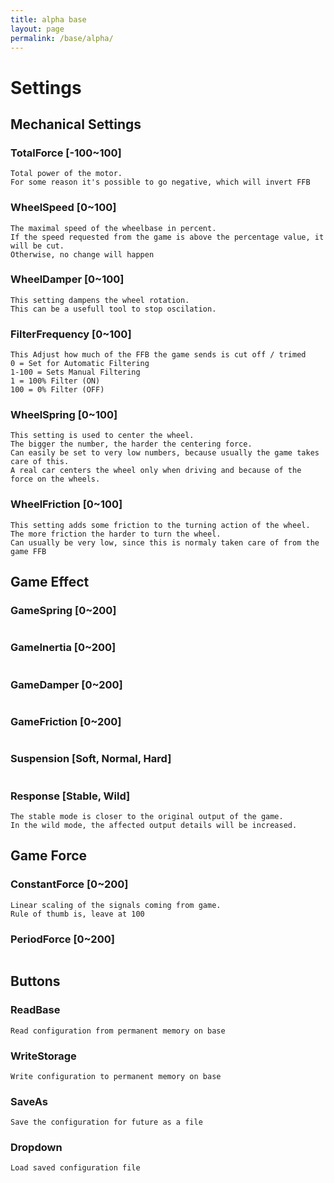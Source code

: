 ```yaml
---
title: alpha base
layout: page
permalink: /base/alpha/
---
```

# Settings
## Mechanical Settings
### TotalForce [-100~100]
```
Total power of the motor.
For some reason it's possible to go negative, which will invert FFB
```
### WheelSpeed [0~100]
```
The maximal speed of the wheelbase in percent.
If the speed requested from the game is above the percentage value, it will be cut.
Otherwise, no change will happen
```
### WheelDamper [0~100]
```
This setting dampens the wheel rotation.
This can be a usefull tool to stop oscilation.
```
### FilterFrequency [0~100]
```
This Adjust how much of the FFB the game sends is cut off / trimed
0 = Set for Automatic Filtering
1-100 = Sets Manual Filtering
1 = 100% Filter (ON)
100 = 0% Filter (OFF)
```
### WheelSpring [0~100]
```
This setting is used to center the wheel.
The bigger the number, the harder the centering force.
Can easily be set to very low numbers, because usually the game takes care of this.
A real car centers the wheel only when driving and because of the force on the wheels.
```
### WheelFriction [0~100]
```
This setting adds some friction to the turning action of the wheel.
The more friction the harder to turn the wheel.
Can usually be very low, since this is normaly taken care of from the game FFB
```

## Game Effect
### GameSpring [0~200]
```
```
### GameInertia [0~200]
```
```
### GameDamper [0~200]
```
```
### GameFriction [0~200]
```
```
### Suspension [Soft, Normal, Hard]
```
```
### Response [Stable, Wild]
```
The stable mode is closer to the original output of the game.
In the wild mode, the affected output details will be increased.
```

## Game Force
### ConstantForce [0~200] 
```
Linear scaling of the signals coming from game.
Rule of thumb is, leave at 100
```
### PeriodForce [0~200]
```
```

## Buttons
### ReadBase
```
Read configuration from permanent memory on base
```  
### WriteStorage
```
Write configuration to permanent memory on base
```  
### SaveAs
```
Save the configuration for future as a file
```  
### Dropdown
```
Load saved configuration file
```  